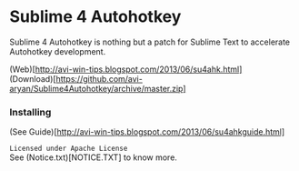 Sublime 4 Autohotkey
===============================
  
Sublime 4 Autohotkey is nothing but a patch for Sublime Text to accelerate Autohotkey development.  
  
(Web)[http://avi-win-tips.blogspot.com/2013/06/su4ahk.html]  
(Download)[https://github.com/avi-aryan/Sublime4Autohotkey/archive/master.zip]  
  
  
### Installing ###  
(See Guide)[http://avi-win-tips.blogspot.com/2013/06/su4ahkguide.html]  
  

`Licensed under Apache License`  
See (Notice.txt)[NOTICE.TXT] to know more.  
  